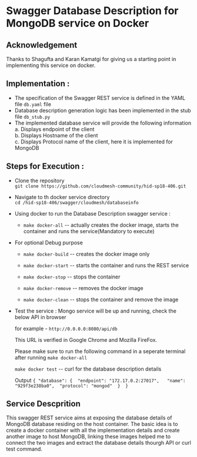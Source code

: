 # Swagger Database Description for MongoDB service on Docker

## Acknowledgement 
Thanks to Shagufta and Karan Kamatgi for giving us a starting point in implementing this service on docker.

## Implementation :
* The specification of the Swagger REST service is defined in the YAML file `db.yaml` file
* Database description generation logic has been implemented in the stub file `db_stub.py`
* The implemented database service will provide the following information <br />
	a. Displays endpoint of the client <br />
	b. Displays Hostname of the client <br />
	c. Displays Protocol name of the client, here it is implemented for MongoDB

## Steps for Execution :

* Clone the repository <br />
	`git clone https://github.com/cloudmesh-community/hid-sp18-406.git`

* Navigate to th docker service directory <br />
        `cd /hid-sp18-406/swagger/cloudmesh/databaseinfo`

* Using docker to run the Database Description swagger service :

	- `make docker-all` -- actually creates the docker image, 
	starts the container and runs the service(Mandatory to execute)

* For optional Debug purpose
	- `make docker-build` -- creates the docker image only

	- `make docker-start` -- starts the container and runs the REST service

	- `make docker-stop` -- stops the container 

	- `make docker-remove` -- removes the docker image

	- `make docker-clean` -- stops the container and remove the image
  
* Test the service :
  Mongo service will be up and running, check the below API in browser 
  
  	for example - `http://0.0.0.0:8080/api/db`
	
	This URL is verified in Google Chrome and Mozilla FireFox.

  Please make sure to run the following command in a seperate terminal after 
  running `make docker-all`
  
  	`make docker test` -- curl for the database description details

  Output
	`{
  	  "database": { 
    	  "endpoint": "172.17.0.2:27017",  
          "name": "929f3e238ba0", 
   	  "protocol": "mongod" 
 	   } 
	}`



## Service Descprition

This swagger REST service aims at exposing the database details of 
MongoDB database residing on the host container. The basic idea is to
create a docker container with all the implementation details and 
create another image to host MongoDB, linking these images helped
me to connect the two images and extract the database details
thourgh API or curl test command.






